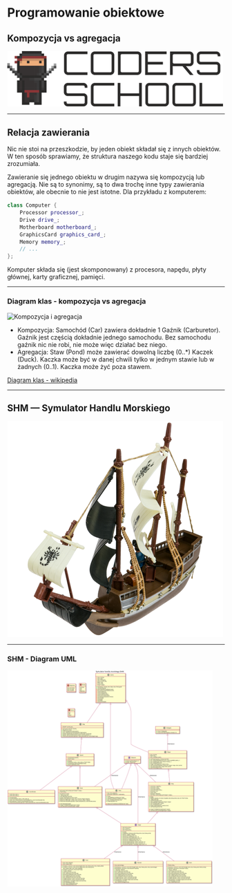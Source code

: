 <!-- .slide: data-background="#111111" -->

# Programowanie obiektowe

## Kompozycja vs agregacja

<a href="https://coders.school">
    <img width="500" src="../coders_school_logo.png" alt="Coders School" class="plain">
</a>

___

## Relacja zawierania

Nic nie stoi na przeszkodzie, by jeden obiekt składał się z innych obiektów. W ten sposób sprawiamy, że struktura naszego kodu staje się bardziej zrozumiała.

Zawieranie się jednego obiektu w drugim nazywa się kompozycją lub agregacją. Nie są to synonimy, są to dwa trochę inne typy zawierania obiektów, ale obecnie to nie jest istotne. Dla przykładu z komputerem:
<!-- .element: class="fragment fade-in" -->

```cpp
class Computer {
    Processor processor_;
    Drive drive_;
    Motherboard motherboard_;
    GraphicsCard graphics_card_;
    Memory memory_;
    // ...
};
```
<!-- .element: class="fragment fade-in" -->

Komputer składa się (jest skomponowany) z procesora, napędu, płyty głównej, karty graficznej, pamięci.
<!-- .element: class="fragment fade-in" -->

___
<!-- .slide: data-background="#eeeeee" style="font-size: 0.95em; color: #333" -->

### Diagram klas - kompozycja vs agregacja
<!-- .element: style="color: #333" -->

<img height="250" data-src="img/composition_aggregation.png" src="https://github.com/coders-school/object-oriented-programming/raw/master/module1/img/composition_aggregation.png" alt="Kompozycja i agregacja" class="plain">

* <!-- .element: class="fragment fade-in" --> Kompozycja: Samochód (Car) zawiera dokładnie 1 Gaźnik (Carburetor). Gaźnik jest częścią dokładnie jednego samochodu. Bez samochodu gaźnik nic nie robi, nie może więc działać bez niego.
* <!-- .element: class="fragment fade-in" --> Agregacja: Staw (Pond) może zawierać dowolną liczbę (0..*) Kaczek (Duck). Kaczka może być w danej chwili tylko w jednym stawie lub w żadnych (0..1). Kaczka może żyć poza stawem.

[Diagram klas - wikipedia](https://en.wikipedia.org/wiki/Class_diagram)
<!-- .element: class="fragment fade-in" -->

___

## SHM — Symulator Handlu Morskiego

<img height="500" src="img/statek.png" alt="Statek" class="plain">

___
<!-- .slide: data-background="#eeeeee" -->

### SHM - Diagram UML
<!-- .element: style="color: #333" -->

<a href="../shm-uml.svg">
    <img height="500" src="../shm-uml.svg" alt="Diagram klas - SHM" class="plain">
</a>

